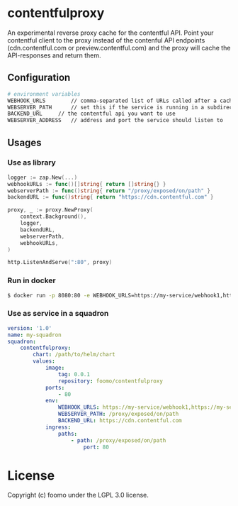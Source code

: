 # contentfulproxy
An experimental reverse proxy cache for the contentful API. Point your contentful client to the proxy instead of the contenful API endpoints (cdn.contentful.com or preview.contentful.com) and the proxy will cache the API-responses and return them.

## Configuration
```bash
# environment variables
WEBHOOK_URLS        // comma-separated list of URLs called after a cache update
WEBSERVER_PATH      // set this if the service is running in a subdirectory
BACKEND_URL	    // the contentful api you want to use
WEBSERVER_ADDRESS   // address and port the service should listen to
```

## Usages

### Use as library
```go
logger := zap.New(...)
webhookURLs := func()[]string{ return []string{} }
webserverPath := func()string{ return "/proxy/exposed/on/path" }
backendURL := func()string{ return "https://cdn.contentful.com" }

proxy, _ := proxy.NewProxy(
	context.Background(),
	logger,
	backendURL,
	webserverPath,
	webhookURLs,
)

http.ListenAndServe(":80", proxy)
```

### Run in docker
```bash
$ docker run -p 8080:80 -e WEBHOOK_URLS=https://my-service/webhook1,https://my-service/webhook2 foomo/contentfulproxy
```

### Use as service in a squadron
```yaml
version: '1.0'
name: my-squadron
squadron:
	contentfulproxy:
		chart: /path/to/helm/chart
		values:
			image:
				tag: 0.0.1
				repository: foomo/contentfulproxy
			ports:
				- 80
			env:
				WEBHOOK_URLS: https://my-service/webhook1,https://my-service/webhook2
				WEBSERVER_PATH: /proxy/exposed/on/path
				BACKEND_URL: https://cdn.contentful.com
			ingress:
				paths:
					- path: /proxy/exposed/on/path
						port: 80
```


# License
Copyright (c) foomo under the LGPL 3.0 license.
